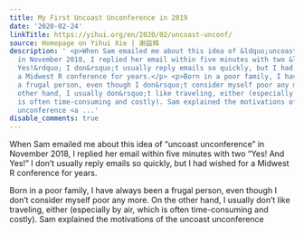 ```yaml
---
title: My First Uncoast Unconference in 2019
date: '2020-02-24'
linkTitle: https://yihui.org/en/2020/02/uncoast-unconf/
source: Homepage on Yihui Xie | 谢益辉
description: ' <p>When Sam emailed me about this idea of &ldquo;uncoast unconference&rdquo;
  in November 2018, I replied her email within five minutes with two &ldquo;Yes! And
  Yes!&rdquo; I don&rsquo;t usually reply emails so quickly, but I had wished for
  a Midwest R conference for years.</p> <p>Born in a poor family, I have always been
  a frugal person, even though I don&rsquo;t consider myself poor any more. On the
  other hand, I usually don&rsquo;t like traveling, either (especially by air, which
  is often time-consuming and costly). Sam explained the motivations of the uncoast
  unconference <a ...'
disable_comments: true
---
```

 <p>When Sam emailed me about this idea of &ldquo;uncoast unconference&rdquo; in November 2018, I replied her email within five minutes with two &ldquo;Yes! And Yes!&rdquo; I don&rsquo;t usually reply emails so quickly, but I had wished for a Midwest R conference for years.</p> <p>Born in a poor family, I have always been a frugal person, even though I don&rsquo;t consider myself poor any more. On the other hand, I usually don&rsquo;t like traveling, either (especially by air, which is often time-consuming and costly). Sam explained the motivations of the uncoast unconference <a ...